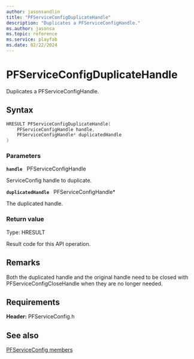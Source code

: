 ```yaml
---
author: jasonsandlin
title: "PFServiceConfigDuplicateHandle"
description: "Duplicates a PFServiceConfigHandle."
ms.author: jasonsa
ms.topic: reference
ms.service: playfab
ms.date: 02/22/2024
---
```


# PFServiceConfigDuplicateHandle  

Duplicates a PFServiceConfigHandle.  

## Syntax  
  
```cpp
HRESULT PFServiceConfigDuplicateHandle(  
    PFServiceConfigHandle handle,  
    PFServiceConfigHandle* duplicatedHandle  
)  
```  
  
### Parameters  
  
**`handle`** &nbsp; PFServiceConfigHandle  
  
ServiceConfig handle to duplicate.  
  
**`duplicatedHandle`** &nbsp; PFServiceConfigHandle*  
  
The duplicated handle.  
  
  
### Return value
Type: HRESULT
  
Result code for this API operation.
  
## Remarks  
  
Both the duplicated handle and the original handle need to be closed with PFServiceConfigCloseHandle when they are no longer needed.
  
## Requirements  
  
**Header:** PFServiceConfig.h
  
## See also  
[PFServiceConfig members](../pfserviceconfig_members.md)  

  
  
